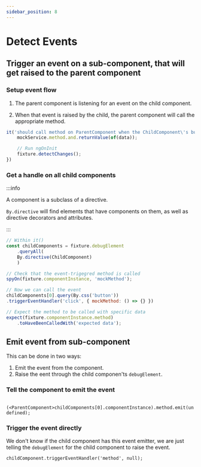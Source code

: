 ```yaml
---
sidebar_position: 8
---
```


# Detect Events

## Trigger an event on a sub-component, that will get raised to the parent component

### Setup event flow

1. The parent component is listening for an event on the child component.

2. When that event is raised by the child, the parent component will call the appropriate method.

```javascript
it('should call method on ParentComponent when the ChildComponent\'s button is clicked', () => {
    mockService.method.and.returnValue(of(data));

    // Run ngOnInit
    fixture.detectChanges();
})
```

### Get a handle on all child components

:::info

A component is a subclass of a directive.

`By.directive` will find elements that have components on them, as well as directive decorators and attributes.

:::

```javascript
// Within it()
const childComponents = fixture.debugElement
    .queryAll(
    By.directive(ChildComponent)
    )

// Check that the event-trigegred method is called
spyOn(fixture.componentInstance, 'mockMethod');

// Now we can call the event
childComponents[0].query(By.css('button'))
.triggerEventHandler('click', { mockMethod: () => {} })

// Expect the method to be called with specific data
expect(fixture.componentInstance.method)
    .toHaveBeenCalledWith('expected data');
```

## Emit event from sub-component

This can be done in two ways:
1. Emit the event from the component.
2. Raise the eent through the child componen'ts `debugElement`.

### Tell the component to emit the event

`
(<ParentComponent>childComponents[0].componentInstance).method.emit(undefined);`

### Trigger the event directly

We don't know if the child component has this event emitter, we are just telling the `debugElement` for the child component to raise the event.

`childComponent.triggerEventHandler('method', null);`



